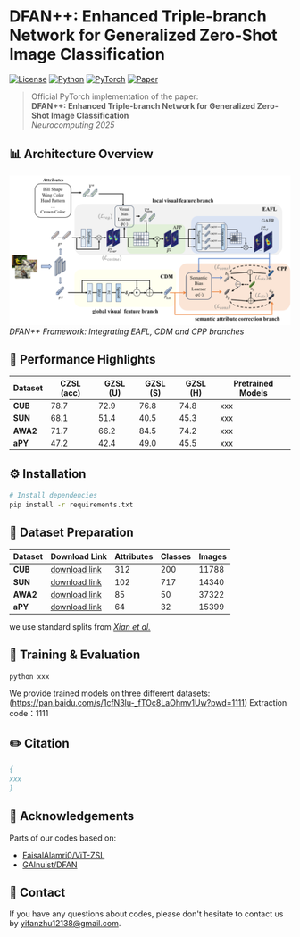 # DFAN++: Enhanced Triple-branch Network for Generalized Zero-Shot Image Classification

[![License](https://img.shields.io/badge/License-Apache%202.0-blue.svg)](https://opensource.org/licenses/Apache-2.0)
[![Python](https://img.shields.io/badge/Python-3.7%2B-blue)]()
[![PyTorch](https://img.shields.io/badge/PyTorch-1.12.1%2B-orange)](https://pytorch.org)
[![Paper](https://img.shields.io/badge/Paper-Neurocomputing-green)](https://www.sciencedirect.com/journal/neurocomputing)

> Official PyTorch implementation of the paper:  
> **DFAN++: Enhanced Triple-branch Network for Generalized Zero-Shot Image Classification**  
> *Neurocomputing 2025*  

## 📊 Architecture Overview
![](framework/arc.png)  
*DFAN++ Framework: Integrating EAFL, CDM and CPP branches*

## 🚀 Performance Highlights
| Dataset | CZSL (acc) | GZSL (U) | GZSL (S) | GZSL (H) | Pretrained Models |
|---------|------------|----------|----------|----------|-------------------|
| **CUB** | 78.7       | 72.9     | 76.8     | 74.8     | xxx |
| **SUN** | 68.1       | 51.4     | 40.5     | 45.3     | xxx |
| **AWA2**| 71.7       | 66.2     | 84.5     | 74.2     | xxx |
| **aPY** | 47.2       | 42.4     | 49.0     | 45.5     | xxx |

## ⚙️ Installation
```bash
# Install dependencies
pip install -r requirements.txt                                             
```

## 📂 Dataset Preparation
| Dataset | Download Link | Attributes | Classes | Images |
|---------|------------|----------|----------|----------|
| **CUB** | [download link](https://www.vision.caltech.edu/datasets/cub_200_2011/)       | 312     | 200     | 11788     |
| **SUN** | [download link](https://cs.brown.edu/~gmpatter/sunattributes.html)       | 102     | 717     | 14340     |
| **AWA2**| [download link](https://cvml.ista.ac.at/AwA2/)       | 85     | 50     | 37322     |
| **aPY** | [download link](https://vision.cs.uiuc.edu/attributes/)       | 64     | 32     | 15399     |

we use standard splits from [*Xian et al.*](https://arxiv.org/abs/1707.00600)

## 🏃 Training & Evaluation
```bash
python xxx                                             
```
We provide trained models on three different datasets: (https://pan.baidu.com/s/1cfN3lu-_fTOc8LaOhmv1Uw?pwd=1111) Extraction code：1111

## ✏️ Citation
```bibtex
{
xxx
}                                             
```

## 🙏 Acknowledgements
Parts of our codes based on:
* [FaisalAlamri0/ViT-ZSL](https://github.com/FaisalAlamri0/ViT-ZSL)
* [GAInuist/DFAN](https://github.com/GAInuist/DFAN)          

## 📧 Contact
If you have any questions about codes, please don't hesitate to contact us by yifanzhu12138@gmail.com.
